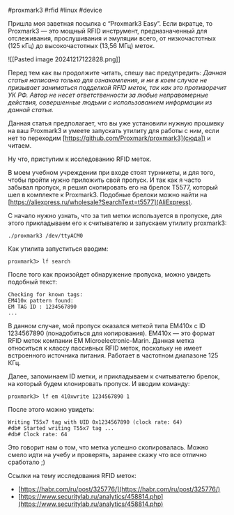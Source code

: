 #proxmark3 #rfid #linux #device

Пришла моя заветная посылка с “Proxmark3 Easy”. Если вкратце, то Proxmark3 — это мощный RFID инструмент, предназначенный для отслеживания, прослушивания и эмуляции всего, от низкочастотных (125 кГц) до высокочастотных (13,56 МГц) меток.

![[Pasted image 20241217122828.png]]

Перед тем как вы продолжите читать, спешу вас предупредить: *Данная статья написана только для ознакомления, и ни в коем случае не призывает заниматься подделкой RFID меток, так как это противоречит УК РФ. Автор не несет ответственности за любые неправомерные действия, совершенные людьми с использованием информации из данной статьи.*

Данная статья предполагает, что вы уже установили нужную прошивку на ваш Proxmark3 и умеете запускать утилиту для работы с ним, если нет то переходим [https://github.com/Proxmark/proxmark3](сюда]) и читаем.

Ну что, приступим к исследованию RFID меток.

В моем учебном учреждении при входе стоят турникеты, и для того, чтобы пройти нужно приложить свой пропуск. И так как я часто забывал пропуск, я решил скопировать его на брелок T5577, который шел в комплекте к Proxmark3. Подобные брелоки можно найти на [https://aliexpress.ru/wholesale?SearchText=t5577](AliExpress).

С начало нужно узнать, что за тип метки используется в пропуске, для этого прикладываем его к считывателю и запускаем утилиту proxmark3:
```shell
./proxmark3 /dev/ttyACM0
```

Как утилита запуститься вводим:
```shell
proxmark3> lf search
```

После того как произойдет обнаружение пропуска, можно увидеть подобный текст:
```shell
Checking for known tags:
EM410x pattern found:
EM TAG ID : 1234567890
...
```

В данном случае, мой пропуск оказался меткой типа EM410x с ID 1234567890 (понадобиться для копирования). EM410x — это формат RFID меток компании EM Microelectronic-Marin. Данная метка относиться к классу пассивных RFID меток, поскольку не имеет встроенного источника питания. Работает в частотном диапазоне 125 КГц.

Далее, запоминаем ID метки, и прикладываем к считывателю брелок, на который будем клонировать пропуск. И вводим команду:
```shell
proxmark3> lf em 410xwrite 1234567890 1
```

После этого можно увидеть:
```shell
Writing T55x7 tag with UID 0x1234567890 (clock rate: 64)
#db# Started writing T55x7 tag ...
#db# Clock rate: 64
```

Это говорит нам о том, что метка успешно скопировалась. Можно смело идти на учебу и проверять, заранее скажу что все отлично сработало ;)

Ссылки на тему исследования RFID меток:
- [https://habr.com/ru/post/325776/](https://habr.com/ru/post/325776/)
- [https://www.securitylab.ru/analytics/458814.php](https://www.securitylab.ru/analytics/458814.php)
